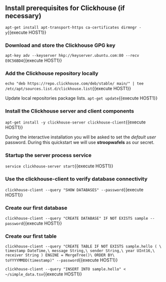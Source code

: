 ## Install prerequisites for Clickhouse (if necessary)

`apt-get install apt-transport-https ca-certificates dirmngr -y`{{execute HOST1}}

### Download and store the Clickhouse GPG key

`apt-key adv --keyserver hkp://keyserver.ubuntu.com:80 --recv E0C56BD4`{{execute HOST1}}

### Add the Clickhouse repository locally

`echo "deb https://repo.clickhouse.com/deb/stable/ main/" | tee /etc/apt/sources.list.d/clickhouse.list`{{execute HOST1}}

Update local repositories package lists.
`apt-get update`{{execute HOST1}}

### Install the Clickhouse server and  client components

`apt-get install -y clickhouse-server clickhouse-client`{{execute HOST1}}

During the interactive installation you will be asked to set the *default user* password. During this quickstart we will use **stroopwafels** as our secret.

### Startup the server process service
`service clickhouse-server start`{{execute HOST1}}

### Use the clickhouse-client to verify database connectivity
`clickhouse-client --query "SHOW DATABASES" --password`{{execute HOST1}}

### Create our first database
`clickhouse-client --query "CREATE DATABASE" IF NOT EXISTS sample --password`{{execute HOST1}}

### Create our first table
`clickhouse-client --query "CREATE TABLE IF NOT EXISTS sample.hello ( \
    timestamp DateTime,\
    message String,\
    sender String,\
    year UInt16,\
    receiver String
) ENGINE = MergeTree()\
ORDER BY\
    toYYYYMMDD(timestamp)" --password`{{execute HOST1}}


`clickhouse-client --query "INSERT INTO sample.hello" < ~/simple_data.tsv`{{execute HOST1}}

